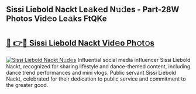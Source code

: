 ## Sissi Liebold Nackt Le𝚊k𝚎d N𝚞𝚍es - Part-28W Photos Vid𝚎o Le𝚊ks FtQKe

# <h2><a href="http://fb7p7dw.evod.top/?m=Sissi+Liebold+Nackt">🔗 👉🔴 Sissi Liebold Nackt Vid𝚎o Ph𝚘t𝚘s</a></h2>

[![Sissi Liebold Nackt N𝚞d𝚎s](https://i.imgur.com/8V9OHl7.gif)](http://fb7p7dw.evod.top/?m=Sissi+Liebold+Nackt)
Influential social media influencer Sissi Liebold Nackt, recognized for sharing lifestyle and dance-themed content, including dance trend performances and mini vlogs. Public servant Sissi Liebold Nackt, celebrated for their dedication to public service and commitment to the greater good. 
